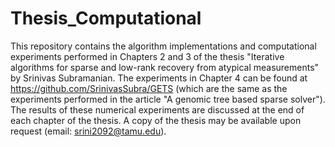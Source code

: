# Thesis_Computational
This repository contains the algorithm implementations and computational experiments performed in Chapters 2 and 3 of the thesis "Iterative algorithms for sparse and low-rank recovery from atypical measurements" by Srinivas Subramanian. The experiments in Chapter 4 can be found at https://github.com/SrinivasSubra/GETS (which are the same as the experiments performed in the article "A genomic tree based sparse solver"). 
The results of these numerical experiments are discussed at the end of each chapter of the thesis. 
A copy of the thesis may be available upon request (email: srini2092@tamu.edu).

